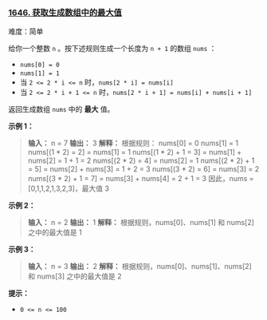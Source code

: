 ### [1646\. 获取生成数组中的最大值](https://leetcode.cn/problems/get-maximum-in-generated-array/)

难度：简单

给你一个整数 `n` 。按下述规则生成一个长度为 `n + 1` 的数组 `nums` ：

- `nums[0] = 0`
- `nums[1] = 1`
- 当 `2 <= 2 * i <= n` 时，`nums[2 * i] = nums[i]`
- 当 `2 <= 2 * i + 1 <= n` 时，`nums[2 * i + 1] = nums[i] + nums[i + 1]`

返回生成数组 `nums` 中的 **最大** 值。

**示例 1：**

> **输入：** n = 7
> **输出：** 3
> **解释：** 根据规则：
>   nums[0] = 0
>   nums[1] = 1
>   nums[(1 * 2) = 2] = nums[1] = 1
>   nums[(1 * 2) + 1 = 3] = nums[1] + nums[2] = 1 + 1 = 2
>   nums[(2 * 2) = 4] = nums[2] = 1
>   nums[(2 * 2) + 1 = 5] = nums[2] + nums[3] = 1 + 2 = 3
>   nums[(3 * 2) = 6] = nums[3] = 2
>   nums[(3 * 2) + 1 = 7] = nums[3] + nums[4] = 2 + 1 = 3
> 因此，nums = [0,1,1,2,1,3,2,3]，最大值 3

**示例 2：**

> **输入：** n = 2
> **输出：** 1
> **解释：** 根据规则，nums[0]、nums[1] 和 nums[2] 之中的最大值是 1

**示例 3：**

> **输入：** n = 3
> **输出：** 2
> **解释：** 根据规则，nums[0]、nums[1]、nums[2] 和 nums[3] 之中的最大值是 2

**提示：**

- `0 <= n <= 100`
